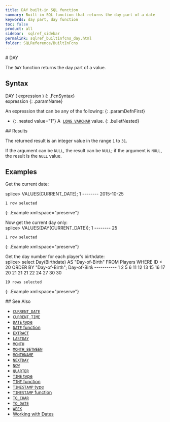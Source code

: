 ```yaml
---
title: DAY built-in SQL function
summary: Built-in SQL function that returns the day part of a date
keywords: day part, day function
toc: false
product: all
sidebar:  sqlref_sidebar
permalink: sqlref_builtinfcns_day.html
folder: SQLReference/BuiltInFcns
---
```

<section>
<div class="TopicContent" data-swiftype-index="true" markdown="1">
# DAY

The `DAY` function returns the day part of a value.

## Syntax

<div class="fcnWrapperWide" markdown="1">
    DAY ( expression )
{: .FcnSyntax}

</div>
<div class="paramList" markdown="1">
expression
{: .paramName}

An expression that can be any of the following:
{: .paramDefnFirst}

* {: .nested value="1"} A &nbsp;[`LONG VARCHAR`](sqlref_datatypes_longvarchar.html) value.
{: .bulletNested}

</div>
## Results

The returned result is an integer value in the range `1` to `31`.

If the argument can be `NULL`, the result can be `NULL`; if the argument
is `NULL`, the result is the `NULL` value.

## Examples

Get the current date:

<div class="preWrapper" markdown="1">
    splice> VALUES(CURRENT_DATE);
    1
    --------
    2015-10-25

    1 row selected
{: .Example xml:space="preserve"}

</div>
Now get the current day only:

<div class="preWrapper" markdown="1">
    splice> VALUES(DAY(CURRENT_DATE));
    1
    --------
    25

    1 row selected
{: .Example xml:space="preserve"}

</div>
Get the day number for each player's birthdate:

<div class="preWrapper" markdown="1">
    splice> select Day(Birthdate) AS "Day-of-Birth"
       FROM Players
       WHERE ID < 20
       ORDER BY "Day-of-Birth";
    Day-of-Bir&
    -----------
    1
    2
    5
    6
    11
    12
    13
    15
    16
    17
    20
    21
    21
    21
    22
    24
    27
    30
    30

    19 rows selected
{: .Example xml:space="preserve"}

</div>
## See Also


* [`CURRENT_DATE`](sqlref_builtinfcns_currentdate.html)
* [`CURRENT_TIME`](sqlref_builtinfcns_currenttime.html)
* [`DATE` type](sqlref_datatypes_date.html)
* [`DATE` function](sqlref_builtinfcns_date.html) 
* [`EXTRACT`](sqlref_builtinfcns_extract.html) 
* [`LASTDAY`](sqlref_builtinfcns_day.html) 
* [`MONTH`](sqlref_builtinfcns_month.html)
* [`MONTH_BETWEEN`](sqlref_builtinfcns_monthbetween.html)
* [`MONTHNAME`](sqlref_builtinfcns_monthname.html) 
* [`NEXTDAY`](sqlref_builtinfcns_day.html) 
* [`NOW`](sqlref_builtinfcns_now.html)
* [`QUARTER`](sqlref_builtinfcns_quarter.html)
* [`TIME` type](sqlref_datatypes_time.html)
* [`TIME` function](sqlref_datatypes_time.html)
* [`TIMESTAMP` type](sqlref_datatypes_timestamp.html) 
* [`TIMESTAMP` function](sqlref_builtinfcns_timestamp.html) 
* [`TO_CHAR`](sqlref_builtinfcns_char.html) 
* [`TO_DATE`](sqlref_builtinfcns_date.html)
* [`WEEK`](sqlref_builtinfcns_week.html)
* [Working with Dates](developers_fundamentals_dates.html)

</div>
</section>
